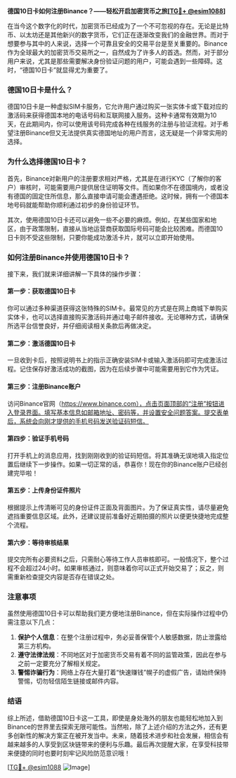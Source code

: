 **德国10日卡如何注册Binance？——轻松开启加密货币之旅[[TG💪+ @esim1088](https://t.me/s/esim1088)]**

在当今这个数字化的时代，加密货币已经成为了一个不可忽视的存在。无论是比特币、以太坊还是其他新兴的数字货币，它们正在逐渐改变我们的金融世界。而对于想要参与其中的人来说，选择一个可靠且安全的交易平台是至关重要的。Binance作为全球最大的加密货币交易所之一，自然成为了许多人的首选。然而，对于部分用户来说，尤其是那些需要解决身份验证问题的用户，可能会遇到一些障碍。这时，“德国10日卡”就显得尤为重要了。

### 德国10日卡是什么？

德国10日卡是一种虚拟SIM卡服务，它允许用户通过购买一张实体卡或下载对应的激活码来获得德国本地的电话号码和互联网接入服务。这种卡通常有效期为10天，在此期间内，你可以使用该号码完成各种在线服务的注册与验证流程。对于希望注册Binance但又无法提供真实德国地址的用户而言，这无疑是一个非常实用的选择。

### 为什么选择德国10日卡？

首先，Binance对新用户的注册要求相对严格，尤其是在进行KYC（了解你的客户）审核时，可能需要用户提供居住证明等文件。而如果你不在德国境内，或者没有德国的固定住所信息，那么直接申请可能会遭遇拒绝。这时候，拥有一个德国本地号码就能帮助你顺利通过初步的身份验证环节。

其次，使用德国10日卡还可以避免一些不必要的麻烦。例如，在某些国家和地区，由于政策限制，直接从当地运营商获取国际号码可能会比较困难。而德国10日卡则不受这些限制，只要你能成功激活卡片，就可以立即开始使用。

### 如何注册Binance并使用德国10日卡？

接下来，我们就来详细讲解一下具体的操作步骤：

#### 第一步：获取德国10日卡
你可以通过多种渠道获得这张特殊的SIM卡。最常见的方式是在网上商城下单购买实体卡，也可以选择直接购买激活码并通过电子邮件接收。无论哪种方式，请确保所选平台信誉良好，并仔细阅读相关条款后再做决定。

#### 第二步：激活德国10日卡
一旦收到卡后，按照说明书上的指示正确安装SIM卡或输入激活码即可完成激活过程。记住保存好激活成功的截图，因为在后续步骤中可能需要用到它作为凭证。

#### 第三步：注册Binance账户
访问Binance官网（https://www.binance.com），点击页面顶部的“注册”按钮进入登录界面。填写基本信息如邮箱地址、密码等，并设置安全问题答案。提交表单后，系统会向刚才提供的手机号码发送验证码短信。

#### 第四步：验证手机号码
打开手机上的消息应用，找到刚刚收到的验证码短信。将其准确无误地填入指定位置后继续下一步操作。如果一切正常的话，恭喜你！现在你的Binance账户已经创建完毕啦！

#### 第五步：上传身份证件照片
根据提示上传清晰可见的身份证件正面及背面图片。为了保证真实性，请尽量避免遮挡重要信息区域。此外，还建议提前准备好近期拍摄的照片以便更快捷地完成整个流程。

#### 第六步：等待审核结果
提交完所有必要资料之后，只需耐心等待工作人员审核即可。一般情况下，整个过程不会超过24小时。如果审核通过，则意味着你可以正式开始交易了；反之，则需重新检查提交内容是否存在错误之处。

### 注意事项

虽然使用德国10日卡可以帮助我们更方便地注册Binance，但在实际操作过程中仍需注意以下几点：

1. **保护个人信息**：在整个注册过程中，务必妥善保管个人敏感数据，防止泄露给第三方机构。
2. **遵守法律法规**：不同地区对于加密货币交易有着不同的监管政策，因此在参与之前一定要充分了解相关规定。
3. **警惕诈骗行为**：网络上存在大量打着“快速赚钱”幌子的虚假广告，请始终保持警惕，切勿轻信陌生链接或邮件内容。

### 结语

综上所述，借助德国10日卡这一工具，即使是身处海外的朋友也能轻松地加入到Binance的世界里去探索无限可能性。当然啦，除了上述介绍的方法之外，还有更多创新性的解决方案正在被开发当中。未来，随着技术进步和社会发展，相信会有越来越多的人享受到区块链带来的便利与乐趣。最后再次提醒大家，在享受科技带来便捷的同时也要时刻牢记风险防范意识哦！

[[TG💪+ @esim1088](https://t.me/s/esim1088) ![Image](https://i.postimg.cc/4NQfJmqS/Snipaste-2025-05-13-00-14-12.png)]